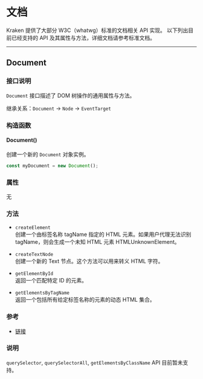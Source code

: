 # 文档

Kraken 提供了大部分 W3C（whatwg）标准的文档相关 API 实现。
以下列出目前已经支持的 API 及其属性与方法，详细文档请参考标准文档。

---

## Document

### 接口说明

`Document` 接口描述了 DOM 树操作的通用属性与方法。

继承关系：`Document` → `Node` → `EventTarget`

### 构造函数

#### Document()

创建一个新的 `Document` 对象实例。

```js
const myDocument = new Document();
```

### 属性

无

### 方法

- `createElement`  
  创建一个由标签名称 tagName 指定的 HTML 元素。如果用户代理无法识别 tagName，则会生成一个未知 HTML 元素 HTMLUnknownElement。

- `createTextNode`  
  创建一个新的 Text 节点。这个方法可以用来转义 HTML 字符。

- `getElementById`  
  返回一个匹配特定 ID 的元素。

- `getElementsByTagName`  
  返回一个包括所有给定标签名称的元素的动态 HTML 集合。

### 参考

- [链接](https://developer.mozilla.org/zh-CN/docs/Web/API/document)

### 说明

`querySelector`, `querySelectorAll`, `getElementsByClassName` API 目前暂未支持。
